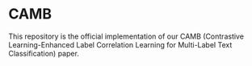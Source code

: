 # CAMB
This repository is the official implementation of our CAMB (Contrastive Learning-Enhanced Label Correlation Learning for Multi-Label Text Classification) paper.
